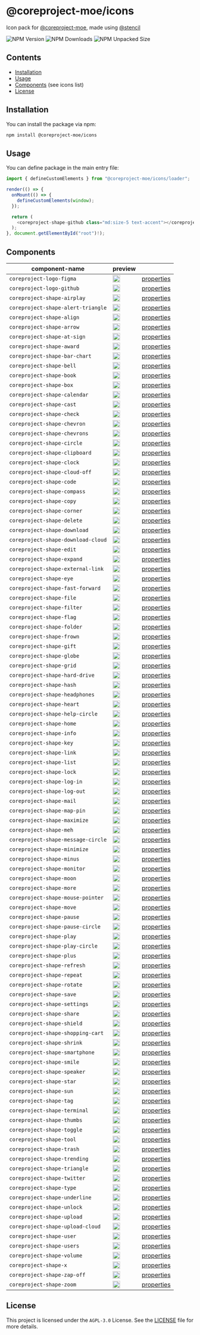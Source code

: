 # @coreproject-moe/icons

Icon pack for [@coreproject-moe](https://github.com/coreproject-moe), made using [@stencil](https://github.com/ionic-team/stencil)

![NPM Version](https://img.shields.io/npm/v/%40coreproject-moe%2Ficons?style=for-the-badge)
![NPM Downloads](https://img.shields.io/npm/dm/%40coreproject-moe%2Ficons?style=for-the-badge)
![NPM Unpacked Size](https://img.shields.io/npm/unpacked-size/%40coreproject-moe%2Ficons?style=for-the-badge)

## Contents

-   [Installation](#installation)
-   [Usage](#usage)
-   [Components](#components) (see icons list)
-   [License](#license)

## Installation

You can install the package via npm:

```bash
npm install @coreproject-moe/icons
```

## Usage

You can define package in the main entry file:

```ts
import { defineCustomElements } from "@coreproject-moe/icons/loader";

render(() => {
  onMount(() => {
    defineCustomElements(window);
  });

  return (
    <coreproject-shape-github class="md:size-5 text-accent"></coreproject-shape-github>
  );
}, document.getElementById("root")!);
```

## Components

<table><thead>
  <tr>
    <th>component-name</th>
    <th>preview</th>
    <th></th>
  </tr></thead>
<tbody>
  
  <tr>
    <td><code>coreproject-logo-figma</code></td>
    <td><img width="20" src="https://raw.githubusercontent.com/coreproject-moe/icons/main/data/svg/figma.svg" /></td>
    <td><a href='https://github.com/coreproject-moe/icons/blob/main/src/components/coreproject-logo-figma/readme.md'>properties</a></td>
  </tr>
  
  <tr>
    <td><code>coreproject-logo-github</code></td>
    <td><img width="20" src="https://raw.githubusercontent.com/coreproject-moe/icons/main/data/svg/github.svg" /></td>
    <td><a href='https://github.com/coreproject-moe/icons/blob/main/src/components/coreproject-logo-github/readme.md'>properties</a></td>
  </tr>
  
  <tr>
    <td><code>coreproject-shape-airplay</code></td>
    <td><img width="20" src="https://raw.githubusercontent.com/coreproject-moe/icons/main/data/svg/airplay.svg" /></td>
    <td><a href='https://github.com/coreproject-moe/icons/blob/main/src/components/coreproject-shape-airplay/readme.md'>properties</a></td>
  </tr>
  
  <tr>
    <td><code>coreproject-shape-alert-triangle</code></td>
    <td><img width="20" src="https://raw.githubusercontent.com/coreproject-moe/icons/main/data/svg/alert-triangle.svg" /></td>
    <td><a href='https://github.com/coreproject-moe/icons/blob/main/src/components/coreproject-shape-alert-triangle/readme.md'>properties</a></td>
  </tr>
  
  <tr>
    <td><code>coreproject-shape-align</code></td>
    <td><img width="20" src="https://raw.githubusercontent.com/coreproject-moe/icons/main/data/svg/align-center.svg" /></td>
    <td><a href='https://github.com/coreproject-moe/icons/blob/main/src/components/coreproject-shape-align/readme.md'>properties</a></td>
  </tr>
  
  <tr>
    <td><code>coreproject-shape-arrow</code></td>
    <td><img width="20" src="https://raw.githubusercontent.com/coreproject-moe/icons/main/data/svg/arrow.svg" /></td>
    <td><a href='https://github.com/coreproject-moe/icons/blob/main/src/components/coreproject-shape-arrow/readme.md'>properties</a></td>
  </tr>
  
  <tr>
    <td><code>coreproject-shape-at-sign</code></td>
    <td><img width="20" src="https://raw.githubusercontent.com/coreproject-moe/icons/main/data/svg/at-sign.svg" /></td>
    <td><a href='https://github.com/coreproject-moe/icons/blob/main/src/components/coreproject-shape-at-sign/readme.md'>properties</a></td>
  </tr>
  
  <tr>
    <td><code>coreproject-shape-award</code></td>
    <td><img width="20" src="https://raw.githubusercontent.com/coreproject-moe/icons/main/data/svg/award.svg" /></td>
    <td><a href='https://github.com/coreproject-moe/icons/blob/main/src/components/coreproject-shape-award/readme.md'>properties</a></td>
  </tr>
  
  <tr>
    <td><code>coreproject-shape-bar-chart</code></td>
    <td><img width="20" src="https://raw.githubusercontent.com/coreproject-moe/icons/main/data/svg/bar-chart.svg" /></td>
    <td><a href='https://github.com/coreproject-moe/icons/blob/main/src/components/coreproject-shape-bar-chart/readme.md'>properties</a></td>
  </tr>
  
  <tr>
    <td><code>coreproject-shape-bell</code></td>
    <td><img width="20" src="https://raw.githubusercontent.com/coreproject-moe/icons/main/data/svg/bell-off.svg" /></td>
    <td><a href='https://github.com/coreproject-moe/icons/blob/main/src/components/coreproject-shape-bell/readme.md'>properties</a></td>
  </tr>
  
  <tr>
    <td><code>coreproject-shape-book</code></td>
    <td><img width="20" src="https://raw.githubusercontent.com/coreproject-moe/icons/main/data/svg/book-open.svg" /></td>
    <td><a href='https://github.com/coreproject-moe/icons/blob/main/src/components/coreproject-shape-book/readme.md'>properties</a></td>
  </tr>
  
  <tr>
    <td><code>coreproject-shape-box</code></td>
    <td><img width="20" src="https://raw.githubusercontent.com/coreproject-moe/icons/main/data/svg/box.svg" /></td>
    <td><a href='https://github.com/coreproject-moe/icons/blob/main/src/components/coreproject-shape-box/readme.md'>properties</a></td>
  </tr>
  
  <tr>
    <td><code>coreproject-shape-calendar</code></td>
    <td><img width="20" src="https://raw.githubusercontent.com/coreproject-moe/icons/main/data/svg/calendar.svg" /></td>
    <td><a href='https://github.com/coreproject-moe/icons/blob/main/src/components/coreproject-shape-calendar/readme.md'>properties</a></td>
  </tr>
  
  <tr>
    <td><code>coreproject-shape-cast</code></td>
    <td><img width="20" src="https://raw.githubusercontent.com/coreproject-moe/icons/main/data/svg/cast.svg" /></td>
    <td><a href='https://github.com/coreproject-moe/icons/blob/main/src/components/coreproject-shape-cast/readme.md'>properties</a></td>
  </tr>
  
  <tr>
    <td><code>coreproject-shape-check</code></td>
    <td><img width="20" src="https://raw.githubusercontent.com/coreproject-moe/icons/main/data/svg/check.svg" /></td>
    <td><a href='https://github.com/coreproject-moe/icons/blob/main/src/components/coreproject-shape-check/readme.md'>properties</a></td>
  </tr>
  
  <tr>
    <td><code>coreproject-shape-chevron</code></td>
    <td><img width="20" src="https://raw.githubusercontent.com/coreproject-moe/icons/main/data/svg/chevron.svg" /></td>
    <td><a href='https://github.com/coreproject-moe/icons/blob/main/src/components/coreproject-shape-chevron/readme.md'>properties</a></td>
  </tr>
  
  <tr>
    <td><code>coreproject-shape-chevrons</code></td>
    <td><img width="20" src="https://raw.githubusercontent.com/coreproject-moe/icons/main/data/svg/chevrons.svg" /></td>
    <td><a href='https://github.com/coreproject-moe/icons/blob/main/src/components/coreproject-shape-chevrons/readme.md'>properties</a></td>
  </tr>
  
  <tr>
    <td><code>coreproject-shape-circle</code></td>
    <td><img width="20" src="https://raw.githubusercontent.com/coreproject-moe/icons/main/data/svg/circle.svg" /></td>
    <td><a href='https://github.com/coreproject-moe/icons/blob/main/src/components/coreproject-shape-circle/readme.md'>properties</a></td>
  </tr>
  
  <tr>
    <td><code>coreproject-shape-clipboard</code></td>
    <td><img width="20" src="https://raw.githubusercontent.com/coreproject-moe/icons/main/data/svg/clipboard.svg" /></td>
    <td><a href='https://github.com/coreproject-moe/icons/blob/main/src/components/coreproject-shape-clipboard/readme.md'>properties</a></td>
  </tr>
  
  <tr>
    <td><code>coreproject-shape-clock</code></td>
    <td><img width="20" src="https://raw.githubusercontent.com/coreproject-moe/icons/main/data/svg/clock.svg" /></td>
    <td><a href='https://github.com/coreproject-moe/icons/blob/main/src/components/coreproject-shape-clock/readme.md'>properties</a></td>
  </tr>
  
  <tr>
    <td><code>coreproject-shape-cloud-off</code></td>
    <td><img width="20" src="https://raw.githubusercontent.com/coreproject-moe/icons/main/data/svg/cloud-off.svg" /></td>
    <td><a href='https://github.com/coreproject-moe/icons/blob/main/src/components/coreproject-shape-cloud-off/readme.md'>properties</a></td>
  </tr>
  
  <tr>
    <td><code>coreproject-shape-code</code></td>
    <td><img width="20" src="https://raw.githubusercontent.com/coreproject-moe/icons/main/data/svg/code.svg" /></td>
    <td><a href='https://github.com/coreproject-moe/icons/blob/main/src/components/coreproject-shape-code/readme.md'>properties</a></td>
  </tr>
  
  <tr>
    <td><code>coreproject-shape-compass</code></td>
    <td><img width="20" src="https://raw.githubusercontent.com/coreproject-moe/icons/main/data/svg/compass.svg" /></td>
    <td><a href='https://github.com/coreproject-moe/icons/blob/main/src/components/coreproject-shape-compass/readme.md'>properties</a></td>
  </tr>
  
  <tr>
    <td><code>coreproject-shape-copy</code></td>
    <td><img width="20" src="https://raw.githubusercontent.com/coreproject-moe/icons/main/data/svg/copy.svg" /></td>
    <td><a href='https://github.com/coreproject-moe/icons/blob/main/src/components/coreproject-shape-copy/readme.md'>properties</a></td>
  </tr>
  
  <tr>
    <td><code>coreproject-shape-corner</code></td>
    <td><img width="20" src="https://raw.githubusercontent.com/coreproject-moe/icons/main/data/svg/corner-down-left.svg" /></td>
    <td><a href='https://github.com/coreproject-moe/icons/blob/main/src/components/coreproject-shape-corner/readme.md'>properties</a></td>
  </tr>
  
  <tr>
    <td><code>coreproject-shape-delete</code></td>
    <td><img width="20" src="https://raw.githubusercontent.com/coreproject-moe/icons/main/data/svg/delete.svg" /></td>
    <td><a href='https://github.com/coreproject-moe/icons/blob/main/src/components/coreproject-shape-delete/readme.md'>properties</a></td>
  </tr>
  
  <tr>
    <td><code>coreproject-shape-download</code></td>
    <td><img width="20" src="https://raw.githubusercontent.com/coreproject-moe/icons/main/data/svg/download-cloud.svg" /></td>
    <td><a href='https://github.com/coreproject-moe/icons/blob/main/src/components/coreproject-shape-download/readme.md'>properties</a></td>
  </tr>
  
  <tr>
    <td><code>coreproject-shape-download-cloud</code></td>
    <td><img width="20" src="https://raw.githubusercontent.com/coreproject-moe/icons/main/data/svg/download-cloud.svg" /></td>
    <td><a href='https://github.com/coreproject-moe/icons/blob/main/src/components/coreproject-shape-download-cloud/readme.md'>properties</a></td>
  </tr>
  
  <tr>
    <td><code>coreproject-shape-edit</code></td>
    <td><img width="20" src="https://raw.githubusercontent.com/coreproject-moe/icons/main/data/svg/edit-box.svg" /></td>
    <td><a href='https://github.com/coreproject-moe/icons/blob/main/src/components/coreproject-shape-edit/readme.md'>properties</a></td>
  </tr>
  
  <tr>
    <td><code>coreproject-shape-expand</code></td>
    <td><img width="20" src="https://raw.githubusercontent.com/coreproject-moe/icons/main/data/svg/expand.svg" /></td>
    <td><a href='https://github.com/coreproject-moe/icons/blob/main/src/components/coreproject-shape-expand/readme.md'>properties</a></td>
  </tr>
  
  <tr>
    <td><code>coreproject-shape-external-link</code></td>
    <td><img width="20" src="https://raw.githubusercontent.com/coreproject-moe/icons/main/data/svg/external-link.svg" /></td>
    <td><a href='https://github.com/coreproject-moe/icons/blob/main/src/components/coreproject-shape-external-link/readme.md'>properties</a></td>
  </tr>
  
  <tr>
    <td><code>coreproject-shape-eye</code></td>
    <td><img width="20" src="https://raw.githubusercontent.com/coreproject-moe/icons/main/data/svg/eye-close.svg" /></td>
    <td><a href='https://github.com/coreproject-moe/icons/blob/main/src/components/coreproject-shape-eye/readme.md'>properties</a></td>
  </tr>
  
  <tr>
    <td><code>coreproject-shape-fast-forward</code></td>
    <td><img width="20" src="https://raw.githubusercontent.com/coreproject-moe/icons/main/data/svg/fast-forward.svg" /></td>
    <td><a href='https://github.com/coreproject-moe/icons/blob/main/src/components/coreproject-shape-fast-forward/readme.md'>properties</a></td>
  </tr>
  
  <tr>
    <td><code>coreproject-shape-file</code></td>
    <td><img width="20" src="https://raw.githubusercontent.com/coreproject-moe/icons/main/data/svg/file-minus.svg" /></td>
    <td><a href='https://github.com/coreproject-moe/icons/blob/main/src/components/coreproject-shape-file/readme.md'>properties</a></td>
  </tr>
  
  <tr>
    <td><code>coreproject-shape-filter</code></td>
    <td><img width="20" src="https://raw.githubusercontent.com/coreproject-moe/icons/main/data/svg/filter.svg" /></td>
    <td><a href='https://github.com/coreproject-moe/icons/blob/main/src/components/coreproject-shape-filter/readme.md'>properties</a></td>
  </tr>
  
  <tr>
    <td><code>coreproject-shape-flag</code></td>
    <td><img width="20" src="https://raw.githubusercontent.com/coreproject-moe/icons/main/data/svg/flag.svg" /></td>
    <td><a href='https://github.com/coreproject-moe/icons/blob/main/src/components/coreproject-shape-flag/readme.md'>properties</a></td>
  </tr>
  
  <tr>
    <td><code>coreproject-shape-folder</code></td>
    <td><img width="20" src="https://raw.githubusercontent.com/coreproject-moe/icons/main/data/svg/folder-minus.svg" /></td>
    <td><a href='https://github.com/coreproject-moe/icons/blob/main/src/components/coreproject-shape-folder/readme.md'>properties</a></td>
  </tr>
  
  <tr>
    <td><code>coreproject-shape-frown</code></td>
    <td><img width="20" src="https://raw.githubusercontent.com/coreproject-moe/icons/main/data/svg/frown.svg" /></td>
    <td><a href='https://github.com/coreproject-moe/icons/blob/main/src/components/coreproject-shape-frown/readme.md'>properties</a></td>
  </tr>
  
  <tr>
    <td><code>coreproject-shape-gift</code></td>
    <td><img width="20" src="https://raw.githubusercontent.com/coreproject-moe/icons/main/data/svg/gift.svg" /></td>
    <td><a href='https://github.com/coreproject-moe/icons/blob/main/src/components/coreproject-shape-gift/readme.md'>properties</a></td>
  </tr>
  
  <tr>
    <td><code>coreproject-shape-globe</code></td>
    <td><img width="20" src="https://raw.githubusercontent.com/coreproject-moe/icons/main/data/svg/globe.svg" /></td>
    <td><a href='https://github.com/coreproject-moe/icons/blob/main/src/components/coreproject-shape-globe/readme.md'>properties</a></td>
  </tr>
  
  <tr>
    <td><code>coreproject-shape-grid</code></td>
    <td><img width="20" src="https://raw.githubusercontent.com/coreproject-moe/icons/main/data/svg/grid.svg" /></td>
    <td><a href='https://github.com/coreproject-moe/icons/blob/main/src/components/coreproject-shape-grid/readme.md'>properties</a></td>
  </tr>
  
  <tr>
    <td><code>coreproject-shape-hard-drive</code></td>
    <td><img width="20" src="https://raw.githubusercontent.com/coreproject-moe/icons/main/data/svg/hard-drive.svg" /></td>
    <td><a href='https://github.com/coreproject-moe/icons/blob/main/src/components/coreproject-shape-hard-drive/readme.md'>properties</a></td>
  </tr>
  
  <tr>
    <td><code>coreproject-shape-hash</code></td>
    <td><img width="20" src="https://raw.githubusercontent.com/coreproject-moe/icons/main/data/svg/hash.svg" /></td>
    <td><a href='https://github.com/coreproject-moe/icons/blob/main/src/components/coreproject-shape-hash/readme.md'>properties</a></td>
  </tr>
  
  <tr>
    <td><code>coreproject-shape-headphones</code></td>
    <td><img width="20" src="https://raw.githubusercontent.com/coreproject-moe/icons/main/data/svg/headphones.svg" /></td>
    <td><a href='https://github.com/coreproject-moe/icons/blob/main/src/components/coreproject-shape-headphones/readme.md'>properties</a></td>
  </tr>
  
  <tr>
    <td><code>coreproject-shape-heart</code></td>
    <td><img width="20" src="https://raw.githubusercontent.com/coreproject-moe/icons/main/data/svg/heart.svg" /></td>
    <td><a href='https://github.com/coreproject-moe/icons/blob/main/src/components/coreproject-shape-heart/readme.md'>properties</a></td>
  </tr>
  
  <tr>
    <td><code>coreproject-shape-help-circle</code></td>
    <td><img width="20" src="https://raw.githubusercontent.com/coreproject-moe/icons/main/data/svg/help-circle.svg" /></td>
    <td><a href='https://github.com/coreproject-moe/icons/blob/main/src/components/coreproject-shape-help-circle/readme.md'>properties</a></td>
  </tr>
  
  <tr>
    <td><code>coreproject-shape-home</code></td>
    <td><img width="20" src="https://raw.githubusercontent.com/coreproject-moe/icons/main/data/svg/home.svg" /></td>
    <td><a href='https://github.com/coreproject-moe/icons/blob/main/src/components/coreproject-shape-home/readme.md'>properties</a></td>
  </tr>
  
  <tr>
    <td><code>coreproject-shape-info</code></td>
    <td><img width="20" src="https://raw.githubusercontent.com/coreproject-moe/icons/main/data/svg/info.svg" /></td>
    <td><a href='https://github.com/coreproject-moe/icons/blob/main/src/components/coreproject-shape-info/readme.md'>properties</a></td>
  </tr>
  
  <tr>
    <td><code>coreproject-shape-key</code></td>
    <td><img width="20" src="https://raw.githubusercontent.com/coreproject-moe/icons/main/data/svg/key.svg" /></td>
    <td><a href='https://github.com/coreproject-moe/icons/blob/main/src/components/coreproject-shape-key/readme.md'>properties</a></td>
  </tr>
  
  <tr>
    <td><code>coreproject-shape-link</code></td>
    <td><img width="20" src="https://raw.githubusercontent.com/coreproject-moe/icons/main/data/svg/link-horizontal.svg" /></td>
    <td><a href='https://github.com/coreproject-moe/icons/blob/main/src/components/coreproject-shape-link/readme.md'>properties</a></td>
  </tr>
  
  <tr>
    <td><code>coreproject-shape-list</code></td>
    <td><img width="20" src="https://raw.githubusercontent.com/coreproject-moe/icons/main/data/svg/list.svg" /></td>
    <td><a href='https://github.com/coreproject-moe/icons/blob/main/src/components/coreproject-shape-list/readme.md'>properties</a></td>
  </tr>
  
  <tr>
    <td><code>coreproject-shape-lock</code></td>
    <td><img width="20" src="https://raw.githubusercontent.com/coreproject-moe/icons/main/data/svg/lock.svg" /></td>
    <td><a href='https://github.com/coreproject-moe/icons/blob/main/src/components/coreproject-shape-lock/readme.md'>properties</a></td>
  </tr>
  
  <tr>
    <td><code>coreproject-shape-log-in</code></td>
    <td><img width="20" src="https://raw.githubusercontent.com/coreproject-moe/icons/main/data/svg/log-in.svg" /></td>
    <td><a href='https://github.com/coreproject-moe/icons/blob/main/src/components/coreproject-shape-log-in/readme.md'>properties</a></td>
  </tr>
  
  <tr>
    <td><code>coreproject-shape-log-out</code></td>
    <td><img width="20" src="https://raw.githubusercontent.com/coreproject-moe/icons/main/data/svg/log-out.svg" /></td>
    <td><a href='https://github.com/coreproject-moe/icons/blob/main/src/components/coreproject-shape-log-out/readme.md'>properties</a></td>
  </tr>
  
  <tr>
    <td><code>coreproject-shape-mail</code></td>
    <td><img width="20" src="https://raw.githubusercontent.com/coreproject-moe/icons/main/data/svg/mail.svg" /></td>
    <td><a href='https://github.com/coreproject-moe/icons/blob/main/src/components/coreproject-shape-mail/readme.md'>properties</a></td>
  </tr>
  
  <tr>
    <td><code>coreproject-shape-map-pin</code></td>
    <td><img width="20" src="https://raw.githubusercontent.com/coreproject-moe/icons/main/data/svg/map-pin.svg" /></td>
    <td><a href='https://github.com/coreproject-moe/icons/blob/main/src/components/coreproject-shape-map-pin/readme.md'>properties</a></td>
  </tr>
  
  <tr>
    <td><code>coreproject-shape-maximize</code></td>
    <td><img width="20" src="https://raw.githubusercontent.com/coreproject-moe/icons/main/data/svg/maximize.svg" /></td>
    <td><a href='https://github.com/coreproject-moe/icons/blob/main/src/components/coreproject-shape-maximize/readme.md'>properties</a></td>
  </tr>
  
  <tr>
    <td><code>coreproject-shape-meh</code></td>
    <td><img width="20" src="https://raw.githubusercontent.com/coreproject-moe/icons/main/data/svg/meh.svg" /></td>
    <td><a href='https://github.com/coreproject-moe/icons/blob/main/src/components/coreproject-shape-meh/readme.md'>properties</a></td>
  </tr>
  
  <tr>
    <td><code>coreproject-shape-message-circle</code></td>
    <td><img width="20" src="https://raw.githubusercontent.com/coreproject-moe/icons/main/data/svg/message-circle.svg" /></td>
    <td><a href='https://github.com/coreproject-moe/icons/blob/main/src/components/coreproject-shape-message-circle/readme.md'>properties</a></td>
  </tr>
  
  <tr>
    <td><code>coreproject-shape-minimize</code></td>
    <td><img width="20" src="https://raw.githubusercontent.com/coreproject-moe/icons/main/data/svg/minimize.svg" /></td>
    <td><a href='https://github.com/coreproject-moe/icons/blob/main/src/components/coreproject-shape-minimize/readme.md'>properties</a></td>
  </tr>
  
  <tr>
    <td><code>coreproject-shape-minus</code></td>
    <td><img width="20" src="https://raw.githubusercontent.com/coreproject-moe/icons/main/data/svg/minus.svg" /></td>
    <td><a href='https://github.com/coreproject-moe/icons/blob/main/src/components/coreproject-shape-minus/readme.md'>properties</a></td>
  </tr>
  
  <tr>
    <td><code>coreproject-shape-monitor</code></td>
    <td><img width="20" src="https://raw.githubusercontent.com/coreproject-moe/icons/main/data/svg/monitor.svg" /></td>
    <td><a href='https://github.com/coreproject-moe/icons/blob/main/src/components/coreproject-shape-monitor/readme.md'>properties</a></td>
  </tr>
  
  <tr>
    <td><code>coreproject-shape-moon</code></td>
    <td><img width="20" src="https://raw.githubusercontent.com/coreproject-moe/icons/main/data/svg/moon.svg" /></td>
    <td><a href='https://github.com/coreproject-moe/icons/blob/main/src/components/coreproject-shape-moon/readme.md'>properties</a></td>
  </tr>
  
  <tr>
    <td><code>coreproject-shape-more</code></td>
    <td><img width="20" src="https://raw.githubusercontent.com/coreproject-moe/icons/main/data/svg/more.svg" /></td>
    <td><a href='https://github.com/coreproject-moe/icons/blob/main/src/components/coreproject-shape-more/readme.md'>properties</a></td>
  </tr>
  
  <tr>
    <td><code>coreproject-shape-mouse-pointer</code></td>
    <td><img width="20" src="https://raw.githubusercontent.com/coreproject-moe/icons/main/data/svg/mouse-pointer.svg" /></td>
    <td><a href='https://github.com/coreproject-moe/icons/blob/main/src/components/coreproject-shape-mouse-pointer/readme.md'>properties</a></td>
  </tr>
  
  <tr>
    <td><code>coreproject-shape-move</code></td>
    <td><img width="20" src="https://raw.githubusercontent.com/coreproject-moe/icons/main/data/svg/move.svg" /></td>
    <td><a href='https://github.com/coreproject-moe/icons/blob/main/src/components/coreproject-shape-move/readme.md'>properties</a></td>
  </tr>
  
  <tr>
    <td><code>coreproject-shape-pause</code></td>
    <td><img width="20" src="https://raw.githubusercontent.com/coreproject-moe/icons/main/data/svg/pause-circle.svg" /></td>
    <td><a href='https://github.com/coreproject-moe/icons/blob/main/src/components/coreproject-shape-pause/readme.md'>properties</a></td>
  </tr>
  
  <tr>
    <td><code>coreproject-shape-pause-circle</code></td>
    <td><img width="20" src="https://raw.githubusercontent.com/coreproject-moe/icons/main/data/svg/pause-circle.svg" /></td>
    <td><a href='https://github.com/coreproject-moe/icons/blob/main/src/components/coreproject-shape-pause-circle/readme.md'>properties</a></td>
  </tr>
  
  <tr>
    <td><code>coreproject-shape-play</code></td>
    <td><img width="20" src="https://raw.githubusercontent.com/coreproject-moe/icons/main/data/svg/play-circle.svg" /></td>
    <td><a href='https://github.com/coreproject-moe/icons/blob/main/src/components/coreproject-shape-play/readme.md'>properties</a></td>
  </tr>
  
  <tr>
    <td><code>coreproject-shape-play-circle</code></td>
    <td><img width="20" src="https://raw.githubusercontent.com/coreproject-moe/icons/main/data/svg/play-circle.svg" /></td>
    <td><a href='https://github.com/coreproject-moe/icons/blob/main/src/components/coreproject-shape-play-circle/readme.md'>properties</a></td>
  </tr>
  
  <tr>
    <td><code>coreproject-shape-plus</code></td>
    <td><img width="20" src="https://raw.githubusercontent.com/coreproject-moe/icons/main/data/svg/plus-circle.svg" /></td>
    <td><a href='https://github.com/coreproject-moe/icons/blob/main/src/components/coreproject-shape-plus/readme.md'>properties</a></td>
  </tr>
  
  <tr>
    <td><code>coreproject-shape-refresh</code></td>
    <td><img width="20" src="https://raw.githubusercontent.com/coreproject-moe/icons/main/data/svg/refresh.svg" /></td>
    <td><a href='https://github.com/coreproject-moe/icons/blob/main/src/components/coreproject-shape-refresh/readme.md'>properties</a></td>
  </tr>
  
  <tr>
    <td><code>coreproject-shape-repeat</code></td>
    <td><img width="20" src="https://raw.githubusercontent.com/coreproject-moe/icons/main/data/svg/repeat.svg" /></td>
    <td><a href='https://github.com/coreproject-moe/icons/blob/main/src/components/coreproject-shape-repeat/readme.md'>properties</a></td>
  </tr>
  
  <tr>
    <td><code>coreproject-shape-rotate</code></td>
    <td><img width="20" src="https://raw.githubusercontent.com/coreproject-moe/icons/main/data/svg/rotate.svg" /></td>
    <td><a href='https://github.com/coreproject-moe/icons/blob/main/src/components/coreproject-shape-rotate/readme.md'>properties</a></td>
  </tr>
  
  <tr>
    <td><code>coreproject-shape-save</code></td>
    <td><img width="20" src="https://raw.githubusercontent.com/coreproject-moe/icons/main/data/svg/save.svg" /></td>
    <td><a href='https://github.com/coreproject-moe/icons/blob/main/src/components/coreproject-shape-save/readme.md'>properties</a></td>
  </tr>
  
  <tr>
    <td><code>coreproject-shape-settings</code></td>
    <td><img width="20" src="https://raw.githubusercontent.com/coreproject-moe/icons/main/data/svg/settings.svg" /></td>
    <td><a href='https://github.com/coreproject-moe/icons/blob/main/src/components/coreproject-shape-settings/readme.md'>properties</a></td>
  </tr>
  
  <tr>
    <td><code>coreproject-shape-share</code></td>
    <td><img width="20" src="https://raw.githubusercontent.com/coreproject-moe/icons/main/data/svg/share.svg" /></td>
    <td><a href='https://github.com/coreproject-moe/icons/blob/main/src/components/coreproject-shape-share/readme.md'>properties</a></td>
  </tr>
  
  <tr>
    <td><code>coreproject-shape-shield</code></td>
    <td><img width="20" src="https://raw.githubusercontent.com/coreproject-moe/icons/main/data/svg/shield-off.svg" /></td>
    <td><a href='https://github.com/coreproject-moe/icons/blob/main/src/components/coreproject-shape-shield/readme.md'>properties</a></td>
  </tr>
  
  <tr>
    <td><code>coreproject-shape-shopping-cart</code></td>
    <td><img width="20" src="https://raw.githubusercontent.com/coreproject-moe/icons/main/data/svg/shopping-cart.svg" /></td>
    <td><a href='https://github.com/coreproject-moe/icons/blob/main/src/components/coreproject-shape-shopping-cart/readme.md'>properties</a></td>
  </tr>
  
  <tr>
    <td><code>coreproject-shape-shrink</code></td>
    <td><img width="20" src="https://raw.githubusercontent.com/coreproject-moe/icons/main/data/svg/shrink.svg" /></td>
    <td><a href='https://github.com/coreproject-moe/icons/blob/main/src/components/coreproject-shape-shrink/readme.md'>properties</a></td>
  </tr>
  
  <tr>
    <td><code>coreproject-shape-smartphone</code></td>
    <td><img width="20" src="https://raw.githubusercontent.com/coreproject-moe/icons/main/data/svg/smartphone.svg" /></td>
    <td><a href='https://github.com/coreproject-moe/icons/blob/main/src/components/coreproject-shape-smartphone/readme.md'>properties</a></td>
  </tr>
  
  <tr>
    <td><code>coreproject-shape-smile</code></td>
    <td><img width="20" src="https://raw.githubusercontent.com/coreproject-moe/icons/main/data/svg/smile.svg" /></td>
    <td><a href='https://github.com/coreproject-moe/icons/blob/main/src/components/coreproject-shape-smile/readme.md'>properties</a></td>
  </tr>
  
  <tr>
    <td><code>coreproject-shape-speaker</code></td>
    <td><img width="20" src="https://raw.githubusercontent.com/coreproject-moe/icons/main/data/svg/speaker.svg" /></td>
    <td><a href='https://github.com/coreproject-moe/icons/blob/main/src/components/coreproject-shape-speaker/readme.md'>properties</a></td>
  </tr>
  
  <tr>
    <td><code>coreproject-shape-star</code></td>
    <td><img width="20" src="https://raw.githubusercontent.com/coreproject-moe/icons/main/data/svg/star.svg" /></td>
    <td><a href='https://github.com/coreproject-moe/icons/blob/main/src/components/coreproject-shape-star/readme.md'>properties</a></td>
  </tr>
  
  <tr>
    <td><code>coreproject-shape-sun</code></td>
    <td><img width="20" src="https://raw.githubusercontent.com/coreproject-moe/icons/main/data/svg/sun.svg" /></td>
    <td><a href='https://github.com/coreproject-moe/icons/blob/main/src/components/coreproject-shape-sun/readme.md'>properties</a></td>
  </tr>
  
  <tr>
    <td><code>coreproject-shape-tag</code></td>
    <td><img width="20" src="https://raw.githubusercontent.com/coreproject-moe/icons/main/data/svg/tag.svg" /></td>
    <td><a href='https://github.com/coreproject-moe/icons/blob/main/src/components/coreproject-shape-tag/readme.md'>properties</a></td>
  </tr>
  
  <tr>
    <td><code>coreproject-shape-terminal</code></td>
    <td><img width="20" src="https://raw.githubusercontent.com/coreproject-moe/icons/main/data/svg/terminal.svg" /></td>
    <td><a href='https://github.com/coreproject-moe/icons/blob/main/src/components/coreproject-shape-terminal/readme.md'>properties</a></td>
  </tr>
  
  <tr>
    <td><code>coreproject-shape-thumbs</code></td>
    <td><img width="20" src="https://raw.githubusercontent.com/coreproject-moe/icons/main/data/svg/thumbs-down.svg" /></td>
    <td><a href='https://github.com/coreproject-moe/icons/blob/main/src/components/coreproject-shape-thumbs/readme.md'>properties</a></td>
  </tr>
  
  <tr>
    <td><code>coreproject-shape-toggle</code></td>
    <td><img width="20" src="https://raw.githubusercontent.com/coreproject-moe/icons/main/data/svg/toggle-left.svg" /></td>
    <td><a href='https://github.com/coreproject-moe/icons/blob/main/src/components/coreproject-shape-toggle/readme.md'>properties</a></td>
  </tr>
  
  <tr>
    <td><code>coreproject-shape-tool</code></td>
    <td><img width="20" src="https://raw.githubusercontent.com/coreproject-moe/icons/main/data/svg/tool.svg" /></td>
    <td><a href='https://github.com/coreproject-moe/icons/blob/main/src/components/coreproject-shape-tool/readme.md'>properties</a></td>
  </tr>
  
  <tr>
    <td><code>coreproject-shape-trash</code></td>
    <td><img width="20" src="https://raw.githubusercontent.com/coreproject-moe/icons/main/data/svg/trash-with-lines.svg" /></td>
    <td><a href='https://github.com/coreproject-moe/icons/blob/main/src/components/coreproject-shape-trash/readme.md'>properties</a></td>
  </tr>
  
  <tr>
    <td><code>coreproject-shape-trending</code></td>
    <td><img width="20" src="https://raw.githubusercontent.com/coreproject-moe/icons/main/data/svg/trending-down.svg" /></td>
    <td><a href='https://github.com/coreproject-moe/icons/blob/main/src/components/coreproject-shape-trending/readme.md'>properties</a></td>
  </tr>
  
  <tr>
    <td><code>coreproject-shape-triangle</code></td>
    <td><img width="20" src="https://raw.githubusercontent.com/coreproject-moe/icons/main/data/svg/triangle.svg" /></td>
    <td><a href='https://github.com/coreproject-moe/icons/blob/main/src/components/coreproject-shape-triangle/readme.md'>properties</a></td>
  </tr>
  
  <tr>
    <td><code>coreproject-shape-twitter</code></td>
    <td><img width="20" src="https://raw.githubusercontent.com/coreproject-moe/icons/main/data/svg/twitter.svg" /></td>
    <td><a href='https://github.com/coreproject-moe/icons/blob/main/src/components/coreproject-shape-twitter/readme.md'>properties</a></td>
  </tr>
  
  <tr>
    <td><code>coreproject-shape-type</code></td>
    <td><img width="20" src="https://raw.githubusercontent.com/coreproject-moe/icons/main/data/svg/type.svg" /></td>
    <td><a href='https://github.com/coreproject-moe/icons/blob/main/src/components/coreproject-shape-type/readme.md'>properties</a></td>
  </tr>
  
  <tr>
    <td><code>coreproject-shape-underline</code></td>
    <td><img width="20" src="https://raw.githubusercontent.com/coreproject-moe/icons/main/data/svg/underline.svg" /></td>
    <td><a href='https://github.com/coreproject-moe/icons/blob/main/src/components/coreproject-shape-underline/readme.md'>properties</a></td>
  </tr>
  
  <tr>
    <td><code>coreproject-shape-unlock</code></td>
    <td><img width="20" src="https://raw.githubusercontent.com/coreproject-moe/icons/main/data/svg/unlock.svg" /></td>
    <td><a href='https://github.com/coreproject-moe/icons/blob/main/src/components/coreproject-shape-unlock/readme.md'>properties</a></td>
  </tr>
  
  <tr>
    <td><code>coreproject-shape-upload</code></td>
    <td><img width="20" src="https://raw.githubusercontent.com/coreproject-moe/icons/main/data/svg/upload-cloud.svg" /></td>
    <td><a href='https://github.com/coreproject-moe/icons/blob/main/src/components/coreproject-shape-upload/readme.md'>properties</a></td>
  </tr>
  
  <tr>
    <td><code>coreproject-shape-upload-cloud</code></td>
    <td><img width="20" src="https://raw.githubusercontent.com/coreproject-moe/icons/main/data/svg/upload-cloud.svg" /></td>
    <td><a href='https://github.com/coreproject-moe/icons/blob/main/src/components/coreproject-shape-upload-cloud/readme.md'>properties</a></td>
  </tr>
  
  <tr>
    <td><code>coreproject-shape-user</code></td>
    <td><img width="20" src="https://raw.githubusercontent.com/coreproject-moe/icons/main/data/svg/user-check.svg" /></td>
    <td><a href='https://github.com/coreproject-moe/icons/blob/main/src/components/coreproject-shape-user/readme.md'>properties</a></td>
  </tr>
  
  <tr>
    <td><code>coreproject-shape-users</code></td>
    <td><img width="20" src="https://raw.githubusercontent.com/coreproject-moe/icons/main/data/svg/users.svg" /></td>
    <td><a href='https://github.com/coreproject-moe/icons/blob/main/src/components/coreproject-shape-users/readme.md'>properties</a></td>
  </tr>
  
  <tr>
    <td><code>coreproject-shape-volume</code></td>
    <td><img width="20" src="https://raw.githubusercontent.com/coreproject-moe/icons/main/data/svg/volume-full.svg" /></td>
    <td><a href='https://github.com/coreproject-moe/icons/blob/main/src/components/coreproject-shape-volume/readme.md'>properties</a></td>
  </tr>
  
  <tr>
    <td><code>coreproject-shape-x</code></td>
    <td><img width="20" src="https://raw.githubusercontent.com/coreproject-moe/icons/main/data/svg/x-circle.svg" /></td>
    <td><a href='https://github.com/coreproject-moe/icons/blob/main/src/components/coreproject-shape-x/readme.md'>properties</a></td>
  </tr>
  
  <tr>
    <td><code>coreproject-shape-zap-off</code></td>
    <td><img width="20" src="https://raw.githubusercontent.com/coreproject-moe/icons/main/data/svg/zap-off.svg" /></td>
    <td><a href='https://github.com/coreproject-moe/icons/blob/main/src/components/coreproject-shape-zap-off/readme.md'>properties</a></td>
  </tr>
  
  <tr>
    <td><code>coreproject-shape-zoom</code></td>
    <td><img width="20" src="https://raw.githubusercontent.com/coreproject-moe/icons/main/data/svg/zoom-in.svg" /></td>
    <td><a href='https://github.com/coreproject-moe/icons/blob/main/src/components/coreproject-shape-zoom/readme.md'>properties</a></td>
  </tr>
  
</tbody>
</table>

## License

This project is licensed under the `AGPL-3.0` License. See the [LICENSE](https://github.com/coreproject-moe/icons?tab=AGPL-3.0-1-ov-file#readme) file for more details.
